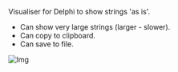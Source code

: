 Visualiser for Delphi to show strings 'as is'.

- Can show very large strings (larger - slower). 
- Can copy to clipboard.
- Can save to file.

![Img](https://github.com/user-attachments/assets/7a1f87fc-9249-40f6-a9ad-5bad357f898d)
